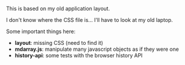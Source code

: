 This is based on my old application layout.

I don't know where the CSS file is... I'll have to look at my old laptop.

Some important things here:

- **layout**: missing CSS (need to find it)
- **mdarray.js**: manipulate many javascript objects as if they were one
- **history-api**: some tests with the browser history API
